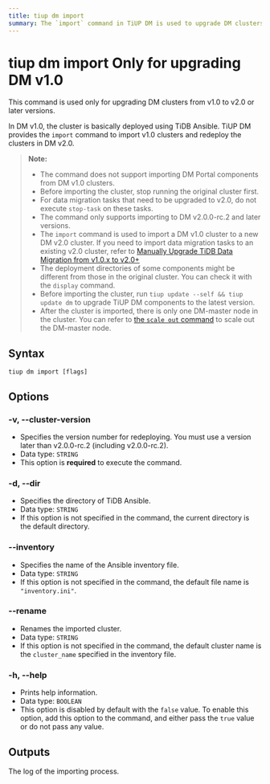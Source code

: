 ```yaml
---
title: tiup dm import
summary: The `import` command in TiUP DM is used to upgrade DM clusters from v1.0 to v2.0 or later versions. It does not support importing DM Portal components from v1.0 clusters and requires stopping the original cluster before importing. The command only supports importing to DM v2.0.0-rc.2 and later versions and can be used to import a DM v1.0 cluster to a new DM v2.0 cluster. After importing, there is only one DM-master node in the cluster, and the deployment directories of some components might be different from those in the original cluster.
---
```


# tiup dm import <span class="version-mark">Only for upgrading DM v1.0</span>

<Note>

This command is used only for upgrading DM clusters from v1.0 to v2.0 or later versions.

</Note>

In DM v1.0, the cluster is basically deployed using TiDB Ansible. TiUP DM provides the `import` command to import v1.0 clusters and redeploy the clusters in DM v2.0.

> **Note:**
>
> - The command does not support importing DM Portal components from DM v1.0 clusters.
> - Before importing the cluster, stop running the original cluster first.
> - For data migration tasks that need to be upgraded to v2.0, do not execute `stop-task` on these tasks.
> - The command only supports importing to DM v2.0.0-rc.2 and later versions.
> - The `import` command is used to import a DM v1.0 cluster to a new DM v2.0 cluster. If you need to import data migration tasks to an existing v2.0 cluster, refer to [Manually Upgrade TiDB Data Migration from v1.0.x to v2.0+](/dm/manually-upgrade-dm-1.0-to-2.0.md)
> - The deployment directories of some components might be different from those in the original cluster. You can check it with the `display` command.
> - Before importing the cluster, run `tiup update --self && tiup update dm` to upgrade TiUP DM components to the latest version.
> - After the cluster is imported, there is only one DM-master node in the cluster. You can refer to [the `scale out` command](/tiup/tiup-component-dm-scale-out.md) to scale out the DM-master node.

## Syntax

```shell
tiup dm import [flags]
```

## Options

### -v, --cluster-version

- Specifies the version number for redeploying. You must use a version later than v2.0.0-rc.2 (including v2.0.0-rc.2).
- Data type: `STRING`
- This option is **required** to execute the command.

### -d, --dir

- Specifies the directory of TiDB Ansible.
- Data type: `STRING`
- If this option is not specified in the command, the current directory is the default directory.

### --inventory

- Specifies the name of the Ansible inventory file.
- Data type: `STRING`
- If this option is not specified in the command, the default file name is `"inventory.ini"`.

### --rename

- Renames the imported cluster.
- Data type: `STRING`
- If this option is not specified in the command, the default cluster name is the `cluster_name` specified in the inventory file.

### -h, --help

- Prints help information.
- Data type: `BOOLEAN`
- This option is disabled by default with the `false` value. To enable this option, add this option to the command, and either pass the `true` value or do not pass any value.

## Outputs

The log of the importing process.

